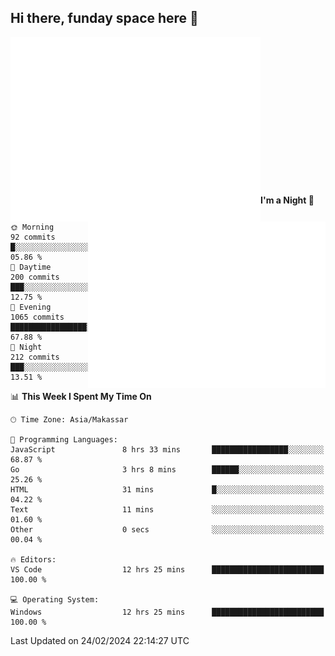 ## Hi there, funday space here 🚀

<img align="left" width="400" alt="🌞" src="https://raw.githubusercontent.com/fhasnur/fhasnur/master/general.svg?token=ATQS65TR7ETTG5RLJUDIDBLBN34HE">
<img align="right" width="380" alt="🌞" src="https://raw.githubusercontent.com/fhasnur/fhasnur/master/statistics.svg?token=ATQS65TR7ETTG5RLJUDIDBLBN34HE">

<br><br><br><br><br><br><br><br><br><br><br><br><br><br>

<!--START_SECTION:waka-->
**I'm a Night 🦉** 

```text
🌞 Morning                92 commits          █░░░░░░░░░░░░░░░░░░░░░░░░   05.86 % 
🌆 Daytime                200 commits         ███░░░░░░░░░░░░░░░░░░░░░░   12.75 % 
🌃 Evening                1065 commits        █████████████████░░░░░░░░   67.88 % 
🌙 Night                  212 commits         ███░░░░░░░░░░░░░░░░░░░░░░   13.51 % 
```


📊 **This Week I Spent My Time On** 

```text
🕑︎ Time Zone: Asia/Makassar

💬 Programming Languages: 
JavaScript               8 hrs 33 mins       █████████████████░░░░░░░░   68.87 % 
Go                       3 hrs 8 mins        ██████░░░░░░░░░░░░░░░░░░░   25.26 % 
HTML                     31 mins             █░░░░░░░░░░░░░░░░░░░░░░░░   04.22 % 
Text                     11 mins             ░░░░░░░░░░░░░░░░░░░░░░░░░   01.60 % 
Other                    0 secs              ░░░░░░░░░░░░░░░░░░░░░░░░░   00.04 % 

🔥 Editors: 
VS Code                  12 hrs 25 mins      █████████████████████████   100.00 % 

💻 Operating System: 
Windows                  12 hrs 25 mins      █████████████████████████   100.00 % 
```


 Last Updated on 24/02/2024 22:14:27 UTC
<!--END_SECTION:waka-->
